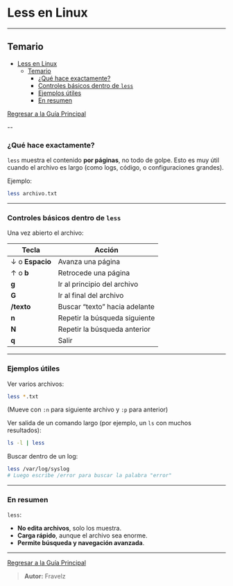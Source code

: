 # Less en Linux

---

## Temario

- [Less en Linux](#less-en-linux)
  - [Temario](#temario)
    - [¿Qué hace exactamente?](#qué-hace-exactamente)
    - [Controles básicos dentro de `less`](#controles-básicos-dentro-de-less)
    - [Ejemplos útiles](#ejemplos-útiles)
    - [En resumen](#en-resumen)

[Regresar a la Guía Principal](./../readme.md#5-python)

--

### ¿Qué hace exactamente?

`less` muestra el contenido **por páginas**, no todo de golpe.
Esto es muy útil cuando el archivo es largo (como logs, código, o configuraciones grandes).

Ejemplo:

``` bash
less archivo.txt
```

---

### Controles básicos dentro de `less`

Una vez abierto el archivo:

| Tecla           | Acción                        |
| --------------- | ----------------------------- |
| ↓ o **Espacio** | Avanza una página             |
| ↑ o **b**       | Retrocede una página          |
| **g**           | Ir al principio del archivo   |
| **G**           | Ir al final del archivo       |
| **/texto**      | Buscar “texto” hacia adelante |
| **n**           | Repetir la búsqueda siguiente |
| **N**           | Repetir la búsqueda anterior  |
| **q**           | Salir                         |

---

### Ejemplos útiles

Ver varios archivos:

``` bash
less *.txt
```

(Mueve con `:n` para siguiente archivo y `:p` para anterior)

Ver salida de un comando largo (por ejemplo, un `ls` con muchos resultados):

``` bash
ls -l | less
```

Buscar dentro de un log:

``` bash
less /var/log/syslog
# Luego escribe /error para buscar la palabra "error"
```

---

### En resumen

`less`:

- **No edita archivos**, solo los muestra.
- **Carga rápido**, aunque el archivo sea enorme.
- **Permite búsqueda y navegación avanzada**.

---

[Regresar a la Guía Principal](./../readme.md#5-python)

> **Autor:** Fravelz
